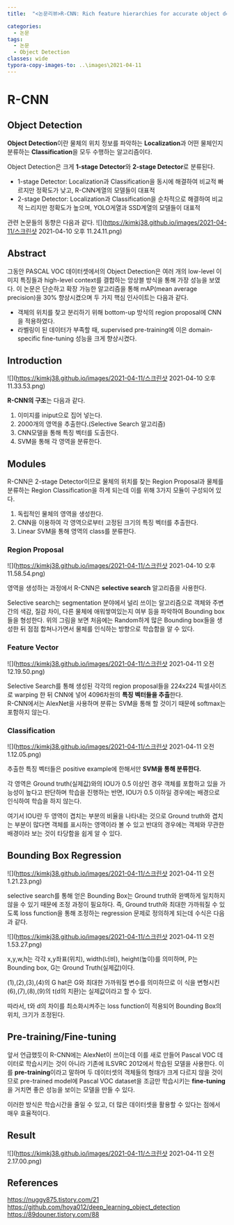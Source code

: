 ```yaml
---
title:  "<논문리뷰>R-CNN: Rich feature hierarchies for accurate object detection and semantic segmentation"

categories:
  - 논문
tags:
  - 논문
  - Object Detection
classes: wide
typora-copy-images-to: ..\images\2021-04-11
---
```


# R-CNN
  
  
## Object Detection
**Object Detection**이란 물체의 위치 정보를 파악하는 **Localization**과 어떤 물체인지 분류하는 **Classification**을 모두 수행하는 알고리즘이다.   
  
Object Detection은 크게 **1-stage Detector**와 **2-stage Detector**로 분류된다.  
  
- 1-stage Detector: Localization과 Classification을 동시에 해결하여 비교적 빠르지만 정확도가 낮고, R-CNN계열의 모델들이 대표적
- 2-stage Detector: Localization과 Classification을 순차적으로 해결하여 비교적 느리지만 정확도가 높으며, YOLO게열과 SSD계열의 모델들이 대표적
  
관련 논문들의 동향은 다음과 같다.
![](https://kimkj38.github.io/images/2021-04-11/스크린샷 2021-04-10 오후 11.24.11.png)

  
## Abstract
그동안 PASCAL VOC 데이터셋에서의 Object Detection은 여러 개의 low-level 이미지 특징들과 high-level context를 결합하는 앙상블 방식을 통해 가장 성능을 보였다. 이 논문은 단순하고 확장 가능한
알고리즘을 통해 mAP(mean average precision)을 30% 향상시켰으며 두 가지 핵심 인사이트는 다음과 같다.
- 객체의 위치를 찾고 분리하기 위해 bottom-up 방식의 region proposal에 CNN을 적용하였다.
- 라벨링이 된 데이터가 부족할 때, supervised pre-training에 이은 domain-specific fine-tuning 성능을 크게 향상시켰다.

## Introduction
![](https://kimkj38.github.io/images/2021-04-11/스크린샷 2021-04-10 오후 11.33.53.png)

**R-CNN의 구조**는 다음과 같다.  
1. 이미지를 iniput으로 집어 넣는다.  
2. 2000개의 영역을 추출한다.(Selective Search 알고리즘)  
3. CNN모델을 통해 특징 벡터를 도출한다.  
4. SVM을 통해 각 영역을 분류한다.  
  
  
## Modules
R-CNN은 2-stage Detector이므로 물체의 위치를 찾는 Region Proposal과 물체를 분류하는 Region Classification을 하게 되는데 이를 위해 3가지 모듈이 구성되어 있다.
1. 독립적인 물체의 영역을 생성한다.  
2. CNN을 이용하여 각 영역으로부터 고정된 크기의 특징 벡터를 추출한다.  
3. Linear SVM을 통해 영역의 class를 분류한다.  
  
### Region Proposal
![](https://kimkj38.github.io/images/2021-04-11/스크린샷 2021-04-10 오후 11.58.54.png)

영역을 생성하는 과정에서 R-CNN은 **selective search** 알고리즘을 사용한다.  
  
Selective search는 segmentation 분야에서 널리 쓰이는 알고리즘으로 객체와 주변간의 색감, 질감 차이, 다른 물체에 애워쌓여있는지 여부 등을 파악하여 Bounding box들을 형성한다.
위의 그림을 보면 처음에는 Random하게 많은 Bounding box들을 생성한 뒤 점점 합쳐나가면서 물체를 인식하는 방향으로 학습함을 알 수 있다.
  
### Feature Vector
![](https://kimkj38.github.io/images/2021-04-11/스크린샷 2021-04-11 오전 12.19.50.png)

Selective Search를 통해 생성된 각각의 region proposal들을 224x224 픽셀사이즈로 warping 한 뒤 CNN에 넣어 4096차원의 **특징 벡터들을 추출**한다.  
R-CNN에서는 AlexNet을 사용하며 분류는 SVM을 통해 할 것이기 때문에 softmax는 포함하지 않는다.
  
### Classification
![](https://kimkj38.github.io/images/2021-04-11/스크린샷 2021-04-11 오전 1.12.05.png)

추출한 특징 벡터들은 positive example에 한해서만 **SVM을 통해 분류한다.**  
  
각 영역은 Ground truth(실제값)와의 IOU가 0.5 이상인 경우 객체를 포함하고 있을 가능성이 높다고 판단하며 학습을 진행하는 반면, IOU가 0.5 이하일 경우에는 배경으로 인식하여 학습을 하지 않는다.
  
여기서 IOU란 두 영역이 겹치는 부분의 비율을 나타내는 것으로 Ground truth와 겹치는 부분이 많다면 객체를 표시하는 영역이라 볼 수 있고 반대의 경우에는 객체와 무관한 배경이라 보는 것이 타당함을 쉽게
알 수 있다.
  
  
## Bounding Box Regression
![](https://kimkj38.github.io/images/2021-04-11/스크린샷 2021-04-11 오전 1.21.23.png)


selective search를 통해 얻은 Bounding Box는 Ground truth와 완벽하게 일치하지 않을 수 있기 때문에 조정 과정이 필요하다. 즉, Ground truth와 최대한 가까워질 수 있도록 loss function을
통해 조정하는 regression 문제로 정의하게 되는데 수식은 다음과 같다.
  
![](https://kimkj38.github.io/images/2021-04-11/스크린샷 2021-04-11 오전 1.53.27.png)

x,y,w,h는 각각 x,y좌표(위치), width(너비), height(높이)를 의미하며, P는 Bounding box, G는 Ground Truth(실제값)이다.  
  
(1),(2),(3),(4)의 G hat은 G와 최대한 가까워질 변수를 의미하므로 이 식을 변형시킨 (6),(7),(8),(9)의 t(d의 치환)는 실제값이라고 할 수 있다.  
  
따라서, t와 d의 차이를 최소화시켜주는 loss function이 적용되어 Bounding Box의 위치, 크기가 조정된다.  
  
  
## Pre-training/Fine-tuning
앞서 언급했듯이 R-CNN에는 AlexNet이 쓰이는데 이를 새로 만들어 Pascal VOC 데이터로 학습시키는 것이 아니라 기존에 ILSVRC 2012에서 학습된 모델을 사용한다. 이를 **pre-training**이라고 말하며
두 데이터셋의 객체들의 형태가 크게 다르지 않을 것이므로 pre-trained model에 Pascal VOC dataset을 조금만 학습시키는 **fine-tuning**을 거치면 좋은 성능을 보이는 모델을 만들 수 있다.  
  
이러한 방식은 학습시간을 줄일 수 있고, 더 많은 데이터셋을 활용할 수 있다는 점에서 매우 효율적이다.
  
  
## Result
![](https://kimkj38.github.io/images/2021-04-11/스크린샷 2021-04-11 오전 2.17.00.png)
  
  
## References
<https://nuggy875.tistory.com/21>
<https://github.com/hoya012/deep_learning_object_detection>
<https://89douner.tistory.com/88>




